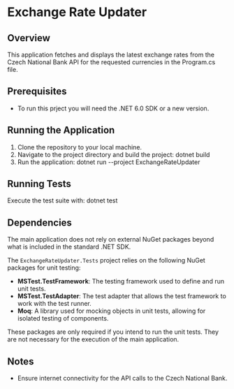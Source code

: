 # Exchange Rate Updater

## Overview
This application fetches and displays the latest exchange rates from the Czech National Bank API for the requested currencies in the Program.cs file.

## Prerequisites
- To run this prject you will need the .NET 6.0 SDK or a new version.

## Running the Application
1. Clone the repository to your local machine.
2. Navigate to the project directory and build the project:
dotnet build
3. Run the application:
dotnet run --project ExchangeRateUpdater

## Running Tests
Execute the test suite with:
dotnet test

## Dependencies

The main application does not rely on external NuGet packages beyond what is included in the standard .NET SDK.

The `ExchangeRateUpdater.Tests` project relies on the following NuGet packages for unit testing:

- **MSTest.TestFramework**: The testing framework used to define and run unit tests.
- **MSTest.TestAdapter**: The test adapter that allows the test framework to work with the test runner.
- **Moq**: A library used for mocking objects in unit tests, allowing for isolated testing of components.

These packages are only required if you intend to run the unit tests. They are not necessary for the execution of the main application.

## Notes
- Ensure internet connectivity for the API calls to the Czech National Bank.
